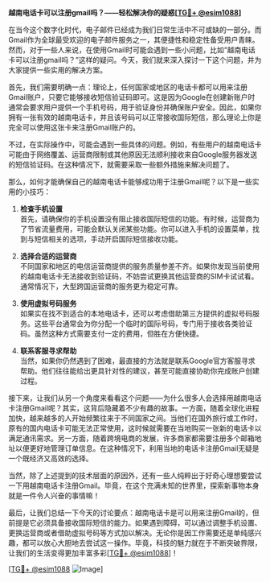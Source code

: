 **越南电话卡可以注册gmail吗？——轻松解决你的疑惑[[TG💪+ @esim1088](https://t.me/s/esim1088)]**

在当今这个数字化时代，电子邮件已经成为我们日常生活中不可或缺的一部分。而Gmail作为全球最受欢迎的电子邮件服务之一，其便捷性和稳定性备受用户青睐。然而，对于一些人来说，在使用Gmail时可能会遇到一些小问题，比如“越南电话卡可以注册gmail吗？”这样的疑问。今天，我们就来深入探讨一下这个问题，并为大家提供一些实用的解决方案。

首先，我们需要明确一点：理论上，任何国家或地区的电话卡都可以用来注册Gmail账户，只要它能够接收短信验证码即可。这是因为Google在创建新账户时通常会要求用户提供一个手机号码，用于验证身份并确保账户安全。因此，如果你拥有一张有效的越南电话卡，并且该号码可以正常接收国际短信，那么理论上你是完全可以使用这张卡来注册Gmail账户的。

不过，在实际操作中，可能会遇到一些具体的问题。例如，有些用户的越南电话卡可能由于网络覆盖、运营商限制或其他原因无法顺利接收来自Google服务器发送的短信验证码。在这种情况下，就需要采取一些额外措施来解决问题了。

那么，如何才能确保自己的越南电话卡能够成功用于注册Gmail呢？以下是一些实用的小技巧：

1. **检查手机设置**  
   首先，请确保你的手机设置没有阻止接收国际短信的功能。有时候，运营商为了节省流量费用，可能会默认关闭某些功能。你可以进入手机的设置菜单，找到与短信相关的选项，手动开启国际短信接收功能。

2. **选择合适的运营商**  
   不同国家和地区的电信运营商提供的服务质量参差不齐。如果你发现当前使用的越南电话卡无法接收到验证码，不妨尝试更换其他运营商的SIM卡试试看。通常情况下，大型跨国运营商的服务更为稳定可靠。

3. **使用虚拟号码服务**  
   如果实在找不到适合的本地电话卡，还可以考虑借助第三方提供的虚拟号码服务。这些平台通常会为你分配一个临时的国际号码，专门用于接收各类验证码。虽然这种方式需要支付一定的费用，但胜在方便快捷。

4. **联系客服寻求帮助**  
   当然，如果你仍然遇到了困难，最直接的方法就是联系Google官方客服寻求帮助。他们往往能给出更具针对性的建议，甚至可能直接协助你完成账户创建过程。

接下来，让我们从另一个角度来看看这个问题——为什么很多人会选择用越南电话卡注册Gmail呢？其实，这背后隐藏着不少有趣的故事。一方面，随着全球化进程加快，越来越多的人开始频繁往来于不同国家之间。当他们在国外旅行或工作时，原有的国内电话卡可能无法正常使用，这时候就需要在当地购买一张新的电话卡以满足通讯需求。另一方面，随着跨境电商的发展，许多商家都需要注册多个邮箱地址以便更好地管理订单信息。在这种情况下，利用当地的电话卡注册Gmail无疑是一个既经济又高效的选择。

当然，除了上述提到的技术层面的原因外，还有一些人纯粹出于好奇心理想要尝试一下用越南电话卡注册Gmail。毕竟，在这个充满未知的世界里，探索新事物本身就是一件令人兴奋的事情嘛！

最后，让我们总结一下今天的讨论要点：越南电话卡是可以用来注册Gmail的，但前提是它必须具备接收国际短信的能力。如果遇到障碍，可以通过调整手机设置、更换运营商或者借助虚拟号码等方式加以解决。无论你是因工作需要还是单纯感兴趣，都可以放心大胆地去尝试这一操作。毕竟，科技的魅力就在于不断突破界限，让我们的生活变得更加丰富多彩[[TG💪+ @esim1088](https://t.me/s/esim1088)]！

[[TG💪+ @esim1088](https://t.me/s/esim1088) ![Image](https://i.postimg.cc/4NQfJmqS/Snipaste-2025-05-13-00-14-12.png)]